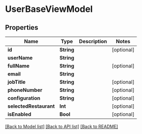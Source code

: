 # UserBaseViewModel

## Properties
Name | Type | Description | Notes
------------ | ------------- | ------------- | -------------
**id** | **String** |  | [optional] 
**userName** | **String** |  | 
**fullName** | **String** |  | [optional] 
**email** | **String** |  | 
**jobTitle** | **String** |  | [optional] 
**phoneNumber** | **String** |  | [optional] 
**configuration** | **String** |  | [optional] 
**selectedRestaurant** | **Int** |  | [optional] 
**isEnabled** | **Bool** |  | [optional] 

[[Back to Model list]](../README.md#documentation-for-models) [[Back to API list]](../README.md#documentation-for-api-endpoints) [[Back to README]](../README.md)


